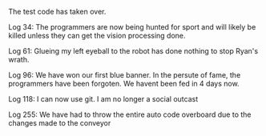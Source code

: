 The test code has taken over.

Log 34: The programmers are now being hunted for sport and will likely be killed unless they can get the vision processing done.

Log 61: Glueing my left eyeball to the robot has done nothing to stop Ryan's wrath.

Log 96: We have won our first blue banner. In the persute of fame, the programmers have been forgoten. We havent been fed in 4 days now.

Log 118: I can now use git. I am no longer a social outcast

Log 255: We have had to throw the entire auto code overboard due to the changes made to the conveyor
